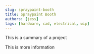 ```yaml
---
slug: spraypaint-booth
title: Spraypaint Booth
authors: [jess]
tags: [hardware, cad, electrical, wip]
---
```


This is a summary of a project

<!--truncate-->

This is more information